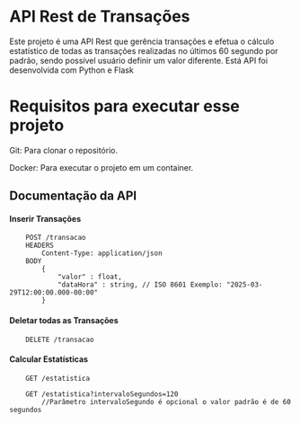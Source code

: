 # API Rest de Transações
Este projeto é uma API Rest que gerência transações e efetua o cálculo estatístico de todas as transações realizadas no últimos 60 segundo por padrão, sendo possível usuário definir um valor diferente. Está API foi desenvolvida com Python e Flask

# Requisitos para executar esse projeto
Git: Para clonar o repositório.

Docker: Para executar o projeto em um container.

## Documentação da API

#### Inserir Transações

```http
    POST /transacao
    HEADERS
        Content-Type: application/json
    BODY
        {
            "valor" : float,
            "dataHora" : string, // ISO 8601 Exemplo: "2025-03-29T12:00:00.000-00:00"
        }
```

#### Deletar todas as Transações

```http
    DELETE /transacao
```

#### Calcular Estatísticas

```http
    GET /estatistica

    GET /estatistica?intervaloSegundos=120
        //Parâmetro intervaloSegundo é opcional o valor padrão é de 60 segundos
```